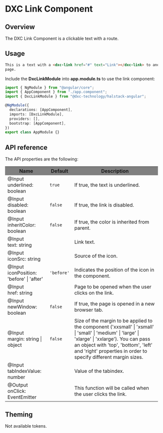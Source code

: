 # DXC Link Component

## Overview

The DXC Link Component is a clickable text with a route.

## Usage

```html
This is a text with a <dxc-link href="#" text="Link"></dxc-link> to another
page.
```

Include the **DxcLinkModule** into **app.module.ts** to use the link component:

```ts
import { NgModule } from "@angular/core";
import { AppComponent } from "./app.component";
import { DxcLinkModule } from "@dxc-technology/halstack-angular";

@NgModule({
  declarations: [AppComponent],
  imports: [DxcLinkModule],
  providers: [],
  bootstrap: [AppComponent],
})
export class AppModule {}
```

## API reference

The API properties are the following:

<table>
    <tr style="background-color: grey">
        <th>Name</th>
        <th>Default</th>
        <th>Description</th>
    </tr>
    <tr>
        <td>@Input<br>underlined: boolean</td>
        <td>
            <code>true</code>
        </td>
        <td>
            If true, the text is underlined.
        </td>
    </tr>
    <tr>
        <td>@Input<br>disabled: boolean</td>
        <td>
            <code>false</code>
        </td>
        <td>
            If true, the link is disabled.
        </td>
    </tr>
    <tr>
        <td>@Input<br>inheritColor: boolean</td>
        <td>
            <code>false</code>
        </td>
        <td>If true, the color is inherited from parent.</td>
    </tr>
    <tr>
        <td>@Input<br>text: string</td>
        <td></td>
        <td>
            Link text.
        </td>
    </tr>
    <tr>
        <td>@Input<br>iconSrc: string</td>
        <td></td>
        <td>
            Source of the icon.
        </td>
    </tr>
    <tr>
        <td>@Input<br>iconPosition: 'before' | 'after'</td>
        <td>
            <code>'before'</code>
        </td>
        <td>
            Indicates the position of the icon in the component.
        </td>
    </tr>
    <tr>
        <td>@Input<br>href: string</td>
        <td></td>
        <td>
            Page to be opened when the user clicks on the link.
        </td>
    </tr>
    <tr>
        <td>@Input<br>newWindow: boolean</td>
        <td>
            <code>false</code>
        </td>
        <td>
            If true, the page is opened in a new browser tab.
        </td>
    </tr>
    <tr>
        <td>@Input<br>margin: string | object</td>
        <td>
            <code>false</code>
        </td>
        <td>
            Size of the margin to be applied to the component ('xxsmall' | 'xsmall' | 'small' | 'medium' | 'large' | 'xlarge' | 'xxlarge'). 
            You can pass an object with 'top', 'bottom', 'left' and 'right' properties in order to specify different margin sizes.
        </td>
    </tr>
    <tr>
      <td>@Input<br>tabIndexValue: number</td>
      <td></td>
      <td>
        Value of the tabindex.
      </td>
    </tr>
    <tr>
        <td>@Output<br>onClick: EventEmitter</td>
        <td></td>
        <td>This function will be called when the user clicks the link.</td>
    </tr>
</table>

## Theming

Not available tokens.
